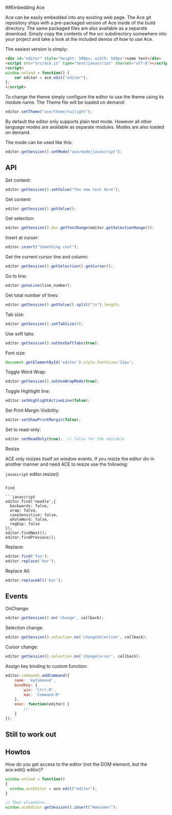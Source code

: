 ##Embedding Ace

Ace can be easily embedded into any existing web page. The Ace git repository ships with a pre-packaged version of Ace inside of the build directory. The same packaged files are also available as a separate download. Simply copy the contents of the src subdirectory somewhere into your project and take a look at the included demos of how to use Ace.

The easiest version is simply:

```html
<div id="editor" style="height: 500px; width: 500px">some text</div>
<script src="src/ace.js" type="text/javascript" charset="utf-8"></script>
<script>
window.onload = function() {
    var editor = ace.edit("editor");
};
</script>
```

To change the theme simply configure the editor to use the theme using its module name. The Theme file will be loaded on demand:

```javascript
editor.setTheme("ace/theme/twilight");
```

By default the editor only supports plain text mode. However all other language modes are available as separate modules. Modes are also loaded on demand.

The mode can be used like this:

```javascript
editor.getSession().setMode("ace/mode/javascript");
```

## API
Set content:

```javascript
editor.getSession().setValue("the new text here");
```

Get content:

```javascript
editor.getSession().getValue();
```

Get selection:

```javascript
editor.getSession().doc.getTextRange(editor.getSelectionRange());
```

Insert at cursor:

```javascript
editor.insert("Something cool");
```

Get the current cursor line and column:

```javascript
editor.getSession().getSelection().getCursor();
```

Go to line:

```javascript
editor.gotoLine(line_number);
```

Get total number of lines:
```javascript
editor.getSession().getValue().split("\n").length;
```

Tab size:

```javascript
editor.getSession().setTabSize(4);
```

Use soft tabs:

```javascript
editor.getSession().setUseSoftTabs(true);
```

Font size:

```javascript
document.getElementById('editor').style.fontSize='12px';
```

Toggle Word Wrap:

```javascript
editor.getSession().setUseWrapMode(true);
```

Toggle Highlight line:

```javascript
editor.setHighlightActiveLine(false);
```

Set Print Margin Visibility:

```javascript
editor.setShowPrintMargin(false);
```

Set to read-only:

```javascript
editor.setReadOnly(true);  // false for the editable
```

Resize

ACE only resizes itself on window events. If you resize the editor div in another manner and need ACE to resize use the following:

```javascript```
editor.resize()
```

Find

```javascript
editor.find('needle',{
  backwards: false,
  wrap: false,
  caseSensitive: false,
  wholeWord: false,
  regExp: false
});
editor.findNext();
editor.findPrevious();
```

Replace:

```javascript
editor.find('foo');
editor.replace('bar');
```

Replace All:

```javascript
editor.replaceAll('bar');
```

## Events
OnChange:

```javascript
editor.getSession().on('change', callback);
```

Selection change:

```javascript
editor.getSession().selection.on('changeSelection', callback);
```

Cursor change:

```javascript
editor.getSession().selection.on('changeCursor', callback);
```

Assign key binding to custom function:

```javascript
editor.commands.addCommand({
    name: 'myCommand',
    bindKey: {
        win: 'Ctrl-M',
        mac: 'Command-M'
    },
    exec: function(editor) {
        //...
    }
});
```

## Still to work out


## Howtos

How do you get access to the editor (not the DOM element, but the ace.edit() editor)?

```javascript
window.onload = function()
{
  window.aceEditor = ace.edit("editor");
}

// Then elsewhere...
window.aceEditor.getSession().insert("Awesome!");
```